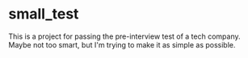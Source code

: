 # small_test

This is a project for passing the pre-interview test of a tech company.
Maybe not too smart, but I'm trying to make it as simple as possible.
